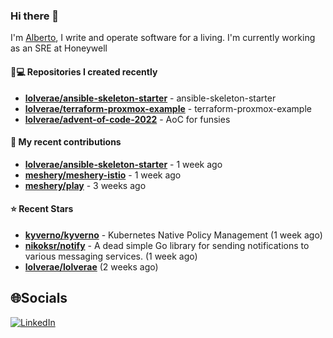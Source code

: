 ### Hi there 👋

I'm [Alberto](https://albertolvera.com), I write and operate software for a living. I'm currently working as an SRE at Honeywell

#### 👨💻 Repositories I created recently
- **[lolverae/ansible-skeleton-starter](https://github.com/lolverae/ansible-skeleton-starter)** - ansible-skeleton-starter
- **[lolverae/terraform-proxmox-example](https://github.com/lolverae/terraform-proxmox-example)** - terraform-proxmox-example
- **[lolverae/advent-of-code-2022](https://github.com/lolverae/advent-of-code-2022)** - AoC for funsies

#### 🚀 My recent contributions
- **[lolverae/ansible-skeleton-starter](https://github.com/lolverae/ansible-skeleton-starter)** - 1 week ago
- **[meshery/meshery-istio](https://github.com/meshery/meshery-istio)** - 1 week ago
- **[meshery/play](https://github.com/meshery/play)** - 3 weeks ago

#### ⭐ Recent Stars
- **[kyverno/kyverno](https://github.com/kyverno/kyverno)** - Kubernetes Native Policy Management (1 week ago)
- **[nikoksr/notify](https://github.com/nikoksr/notify)** - A dead simple Go library for sending notifications to various messaging services. (1 week ago)
- **[lolverae/lolverae](https://github.com/lolverae/lolverae)** (2 weeks ago)

## 🌐Socials
[![LinkedIn](https://img.shields.io/badge/LinkedIn-%230077B5.svg?logo=linkedin&logoColor=white)](https://www.linkedin.com/in/luis-alberto-olvera/)
